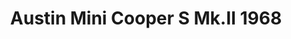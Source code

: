 ---
    title: Austin Mini Cooper S Mk.II 1968
    slug: Austin-Mini-Cooper-S-MkII-1968
    description:
    code: Austin-Mini-Cooper-S-MkII-1968
    image: https://cmdiy-archive.s3.us-east-1.amazonaws.com/adverts/images/Austin+Mini+Cooper+S+Mk.II+1968.jpeg
    download: https://cmdiy-archive.s3.us-east-1.amazonaws.com/adverts/documents/Austin+Mini+Cooper+S+Mk.II+1968.pdf
---